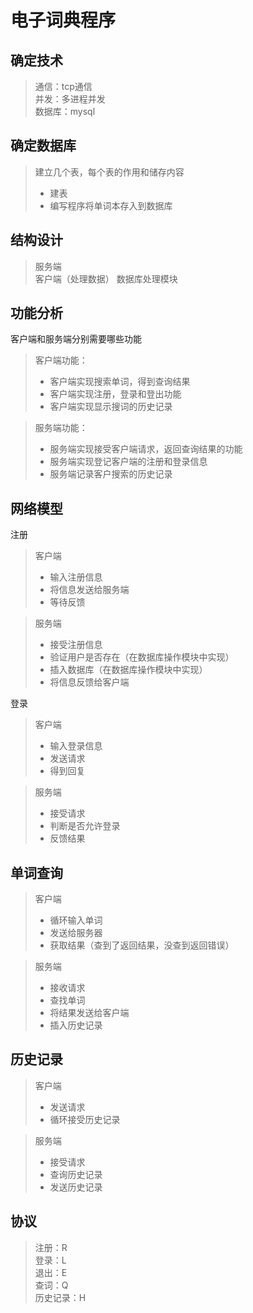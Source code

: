 # 电子词典程序
## 确定技术
> 通信：tcp通信  
> 并发：多进程并发  
> 数据库：mysql  
## 确定数据库
> 建立几个表，每个表的作用和储存内容
> + 建表
> + 编写程序将单词本存入到数据库
## 结构设计
> 服务端  
> 客户端（处理数据）
> 数据库处理模块
## 功能分析
客户端和服务端分别需要哪些功能  
> 客户端功能：
> + 客户端实现搜索单词，得到查询结果
> + 客户端实现注册，登录和登出功能
> + 客户端实现显示搜词的历史记录
  
> 服务端功能：  
> + 服务端实现接受客户端请求，返回查询结果的功能
> + 服务端实现登记客户端的注册和登录信息
> + 服务端记录客户搜索的历史记录
## 网络模型
注册
> 客户端  
> + 输入注册信息
> + 将信息发送给服务端
> + 等待反馈

> 服务端
> + 接受注册信息
> + 验证用户是否存在（在数据库操作模块中实现）
> + 插入数据库（在数据库操作模块中实现）
> + 将信息反馈给客户端  

登录
> 客户端
> + 输入登录信息
> + 发送请求
> + 得到回复

> 服务端
> + 接受请求
> + 判断是否允许登录
> + 反馈结果
## 单词查询
> 客户端
> + 循环输入单词
> + 发送给服务器
> + 获取结果（查到了返回结果，没查到返回错误）

> 服务端
> + 接收请求
> + 查找单词
> + 将结果发送给客户端
> + 插入历史记录
## 历史记录
> 客户端
> + 发送请求
> + 循环接受历史记录

> 服务端
> + 接受请求
> + 查询历史记录
> + 发送历史记录
## 协议
> 注册：R  
> 登录：L  
> 退出：E  
> 查词：Q  
> 历史记录：H  

